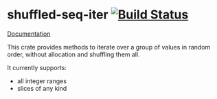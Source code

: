 # shuffled-seq-iter [![Build Status](https://travis-ci.org/TimNN/shuffled-iter.svg?branch=master)](https://travis-ci.org/TimNN/shuffled-iter)

[Documentation](https://timnn.github.io/shuffled-iter)

This crate provides methods to iterate over a group of values in random order, without allocation and shuffling them all.

It currently supports:

* all integer ranges
* slices of any kind
